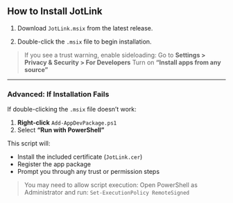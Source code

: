 ##  How to Install JotLink

1. Download `JotLink.msix` from the latest release.

2. Double-click the `.msix` file to begin installation.

>  If you see a trust warning, enable sideloading:
> Go to **Settings > Privacy & Security > For Developers**
> Turn on **“Install apps from any source”**

---

###  Advanced: If Installation Fails

If double-clicking the `.msix` file doesn’t work:

1. **Right-click** `Add-AppDevPackage.ps1`  
2. Select **“Run with PowerShell”**

This script will:
- Install the included certificate (`JotLink.cer`)
- Register the app package
- Prompt you through any trust or permission steps

>  You may need to allow script execution:
> Open PowerShell as Administrator and run:
> `Set-ExecutionPolicy RemoteSigned`
